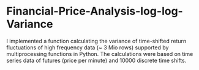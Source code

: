 # Financial-Price-Analysis-log-log-Variance

I implemented a function calculating the variance of time-shifted return fluctuations of high frequency data (~ 3 Mio rows) supported by multiprocessing functions in Python. The calculations were based on time series data of futures (price per minute) and 10000 discrete time shifts. 
